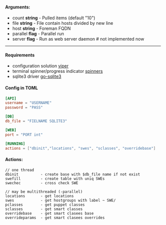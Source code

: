 #### Arguments: 
  
  - count **string** - Pulled items (default "10")
  - file **string** - File contain hosts divided by new line
  - host **string** - Foreman FQDN
  - parallel **flag** - Parallel run
  - server **flag** - Run as web server daemon # not implemented now

---

#### Requirements
 - configuration solution [viper](https://github.com/spf13/viper)
 - terminal spinner/progress indicator [spinners](https://github.com/briandowns/spinner/)
 - sqlite3 driver [go-sqlite3](https://github.com/mattn/go-sqlite3/)
 
#### Config in TOML

```toml
[API]
username = "USERNAME"
password = "PASS"

[DB]
db_file = "FIELNAME SQLITE3"

[WEB]
port = "PORT int"

[RUNNING]
actions = ["dbinit","locations", "swes", "sclasses", "overridebase"]
```

#### Actions:
    // one thread 
    dbinit          - create base with $db_file name if not exist
    swefill         - create table with uniq SWEs
    swechec         - cross check SWE

    // may be multithreaded (-parallel)
    locations       - get locations
    swes            - get hostgroups with label ~ SWE/
    pclasses        - get puppet classes 
    sclasses        - get smart classes
    overridebase    - get smart clasees base
    overrideparams  - get smart clasees overrides


